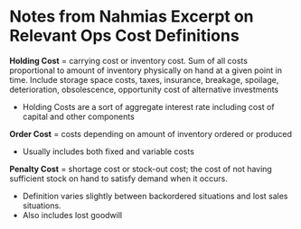 # Notes from Nahmias Excerpt on Relevant Ops Cost Definitions #

**Holding Cost** = carrying cost or inventory cost.  Sum of all costs
proportional to amount of inventory physically on hand at a given point in
time.  Include storage space costs, taxes, insurance, breakage, spoilage,
deterioration, obsolescence, opportunity cost of alternative investments
- Holding Costs are a sort of aggregate interest rate including cost of
capital and other components

**Order Cost** = costs depending on amount of inventory ordered or produced
- Usually includes both fixed and variable costs

**Penalty Cost** = shortage cost or stock-out cost; the cost of not having
sufficient stock on hand to satisfy demand when it occurs.  
- Definition varies slightly between backordered situations and lost sales
situations.
- Also includes lost goodwill
